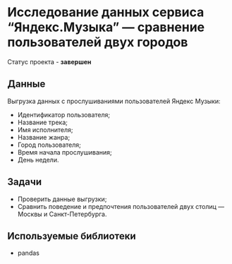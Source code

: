 # Исследование данных сервиса “Яндекс.Музыка” — сравнение пользователей двух городов
Статус проекта - **завершен**
## Данные
Выгрузка данных с прослушиваниями пользователей Яндекс Музыки:
- Идентификатор пользователя;
- Название трека;
- Имя исполнителя;
- Название жанра;
- Город пользователя;
- Время начала прослушивания;
- День недели.
## Задачи
 - Проверить данные выгрузки;
 - Сравнить поведение и предпочтения пользователей двух столиц — Москвы и Санкт-Петербурга.
## Используемые библиотеки
- pandas
